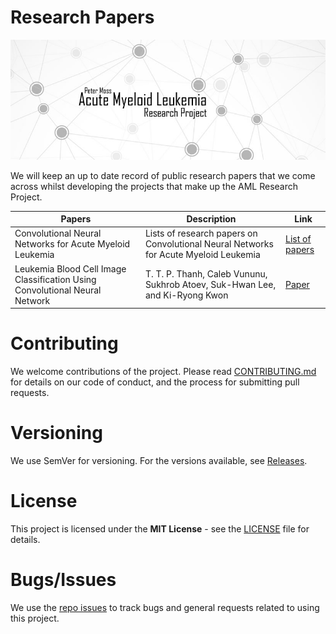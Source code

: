 # Research Papers
![Peter Moss Acute Myeloid Leukemia Research Project](../Media/Images/Banner-Social.jpg)

We will keep an up to date record of public research papers that we come across whilst developing the projects that make up the AML Research Project. 

| Papers  | Description | Link | 
| ------------- | ------------- | ------------- |
|  Convolutional Neural Networks for Acute Myeloid Leukemia | Lists of research papers on Convolutional Neural Networks for Acute Myeloid Leukemia |  [List of papers](https://github.com/AMLResearchProject/AML-Classifiers/blob/master/Papers/CNN-AML-Papers.md "List of papers") |
| Leukemia Blood Cell Image Classification Using Convolutional Neural Network | T. T. P. Thanh, Caleb Vununu, Sukhrob Atoev, Suk-Hwan Lee, and Ki-Ryong Kwon  | [Paper](http://www.ijcte.org/vol10/1198-H0012.pdf "Paper") |

# Contributing
We welcome contributions of the project. Please read [CONTRIBUTING.md](https://github.com/AMLResearchProject/AML-Project-Research/blob/master/CONTRIBUTING.md "CONTRIBUTING.md") for details on our code of conduct, and the process for submitting pull requests.

# Versioning
We use SemVer for versioning. For the versions available, see [Releases](https://github.com/AMLResearchProject/AML-Project-Research/releases "Releases").

# License
This project is licensed under the **MIT License** - see the [LICENSE](https://github.com/AMLResearchProject/AML-Project-Research/blob/master/LICENSE "LICENSE") file for details.

# Bugs/Issues
We use the [repo issues](https://github.com/AMLResearchProject/AML-Project-Research/issues "repo issues") to track bugs and general requests related to using this project. 